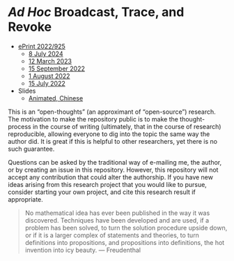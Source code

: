 # *Ad Hoc* Broadcast, Trace, and Revoke

- [ePrint 2022/925](https://eprint.iacr.org/2022/925)
  - [8 July 2024](https://eprint.iacr.org/archive/2022/925/20240708:192119)
  - [12 March 2023](https://eprint.iacr.org/archive/2022/925/20230312:134230)
  - [15 September 2022](https://eprint.iacr.org/archive/2022/925/20220915:224904)
  - [1 August 2022](https://eprint.iacr.org/archive/2022/925/20220801:093441)
  - [15 July 2022](https://eprint.iacr.org/archive/2022/925/20220715:163054)
- Slides
  - [Animated, Chinese](https://luoji.bio/assets/slides/Luo22zh-animated.pdf)

This is an “open-thoughts” (an approximant of “open-source”) research. The motivation to make the repository public is to make the thought-process in the course of writing (ultimately, that in the course of research) reproducible, allowing everyone to dig into the topic the same way the author did. It is great if this is helpful to other researchers, yet there is no such guarantee.

Questions can be asked by the traditional way of e-mailing me, the author, or by creating an issue in this repository. However, this repository will not accept any contribution that could alter the authorship. If you have new ideas arising from this research project that you would like to pursue, consider starting your own project, and cite this research result if appropriate.

> No mathematical idea has ever been published in the way it was discovered. Techniques have been developed and are used, if a problem has been solved, to turn the solution procedure upside down, or if it is a larger complex of statements and theories, to turn definitions into propositions, and propositions into definitions, the hot invention into icy beauty. — Freudenthal
